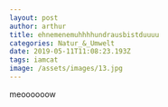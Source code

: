 ```yaml
---
layout: post
author: arthur
title: ehnemenemuhhhhundrausbistduuuu
categories: Natur_&_Umwelt
date: 2019-05-11T11:08:23.193Z
tags: iamcat
image: /assets/images/13.jpg
---
```

meoooooow
